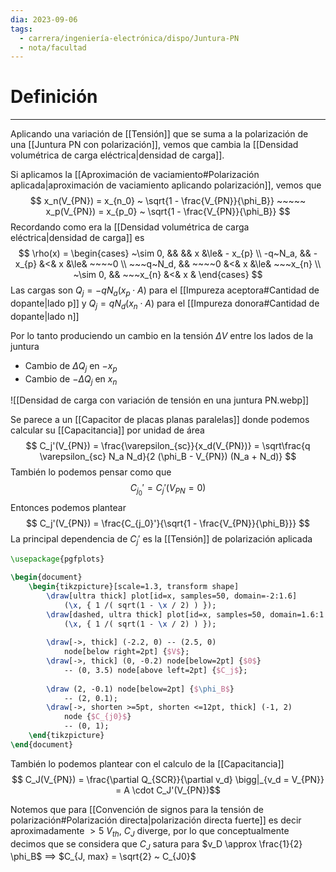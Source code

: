 ```yaml
---
dia: 2023-09-06
tags:
  - carrera/ingeniería-electrónica/dispo/Juntura-PN
  - nota/facultad
---
```

# Definición
---
Aplicando una variación de [[Tensión]] que se suma a la polarización de una [[Juntura PN con polarización]], vemos que cambia la [[Densidad volumétrica de carga eléctrica|densidad de carga]].

Si aplicamos la [[Aproximación de vaciamiento#Polarización aplicada|aproximación de vaciamiento aplicando polarización]], vemos que $$ x_n(V_{PN}) = x_{n_0} ~ \sqrt{1 - \frac{V_{PN}}{\phi_B}} ~~~~~ x_p(V_{PN}) = x_{p_0} ~ \sqrt{1 - \frac{V_{PN}}{\phi_B}} $$
Recordando como era la [[Densidad volumétrica de carga eléctrica|densidad de carga]] es $$ \rho(x) = \begin{cases} 
	~\sim 0,  &&            &&   x  &\le&  - x_{p}  \\
	-q~N_a,   && -x_{p}   &<&  x  &\le&  ~~~~0      \\
	~~~q~N_d, && ~~~~0       &<&  x  &\le&  ~~~x_{n} \\
	~\sim 0,  && ~~~x_{n} &<&  x  &
\end{cases} $$
Las cargas son $Q_j = -q N_a (x_p \cdot A)$ para el [[Impureza aceptora#Cantidad de dopante|lado p]] y $Q_j = q N_d (x_n \cdot A)$ para el [[Impureza donora#Cantidad de dopante|lado n]]

Por lo tanto produciendo un cambio en la tensión $\Delta V$ entre los lados de la juntura 
* Cambio de $\Delta Q_j$ en $-x_p$
* Cambio de $-\Delta Q_j$ en $x_n$

![[Densidad de carga con variación de tensión en una juntura PN.webp]]

Se parece a un [[Capacitor de placas planas paralelas]] donde podemos calcular su [[Capacitancia]] por unidad de área $$ C_j'(V_{PN}) = \frac{\varepsilon_{sc}}{x_d(V_{PN})} = \sqrt\frac{q \varepsilon_{sc} N_a N_d}{2 (\phi_B - V_{PN}) (N_a + N_d)} $$
También lo podemos pensar como que $$ C_{j_0}' = C_j'(V_{PN} = 0) $$
Entonces podemos plantear $$ C_j'(V_{PN}) = \frac{C_{j_0}'}{\sqrt{1 - \frac{V_{PN}}{\phi_B}}} $$
La principal dependencia de $C_j'$ es la [[Tensión]] de polarización aplicada 

```tikz
\usepackage{pgfplots}

\begin{document} 
	\begin{tikzpicture}[scale=1.3, transform shape]
		\draw[ultra thick] plot[id=x, samples=50, domain=-2:1.6] 
			(\x, { 1 /( sqrt(1 - \x / 2) ) });
		\draw[dashed, ultra thick] plot[id=x, samples=50, domain=1.6:1.8] 
			(\x, { 1 /( sqrt(1 - \x / 2) ) });
		
		\draw[->, thick] (-2.2, 0) -- (2.5, 0)
			node[below right=2pt] {$V$};
		\draw[->, thick] (0, -0.2) node[below=2pt] {$0$}
			-- (0, 3.5) node[above left=2pt] {$C_j$};
		
		\draw (2, -0.1) node[below=2pt] {$\phi_B$}
			-- (2, 0.1);
		\draw[->, shorten >=5pt, shorten <=12pt, thick] (-1, 2) 
			node {$C_{j0}$}
			-- (0, 1);
	\end{tikzpicture}
\end{document}
```

También lo podemos plantear con el calculo de la [[Capacitancia]] $$ C_J(V_{PN}) = \frac{\partial Q_{SCR}}{\partial v_d} \bigg|_{v_d = V_{PN}} = A \cdot C_J'(V_{PN})$$

Notemos que para [[Convención de signos para la tensión de polarización#Polarización directa|polarización directa fuerte]] es decir aproximadamente $>5~V_{th}$, $C_J$ diverge, por lo que conceptualmente decimos que se considera que $C_J$ satura para $v_D \approx \frac{1}{2} \phi_B$ 
$\implies$ $C_{J, max} = \sqrt{2} ~ C_{J0}$
